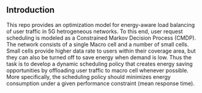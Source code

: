 ## Introduction

This repo provides an optimization model for energy-aware load balancing of 
user traffic in 5G hetrogeneous networks. To this end, user request scheduling 
is modeled as a Constrained Markov Decision Process (CMDP). The network consists
of a single Macro cell and a number of small cells. Small cells provide higher
data rate to users within their coverage area, but they can also be turned off 
to save energy when demand is low. Thus the task is to develop a dynamic scheduling 
policy that creates energy saving opportunities by offloading user traffic to macro 
cell whenever possible. More specifically, the scheduling policy should minimizes 
energy consumption under a given performance constraint (mean response time).

